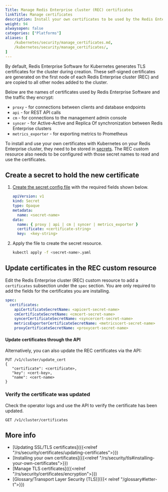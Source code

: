 ```yaml
---
Title: Manage Redis Enterprise cluster (REC) certificates
linkTitle: Manage certificates
description: Install your own certificates to be used by the Redis Enterprise cluster's operator. 
weight: 94
alwaysopen: false
categories: ["Platforms"]
aliases: [ 
    /kubernetes/security/manage_certificates.md,
    /kubernetes/security/manage_certificates/,
]
---
```


By default, Redis Enterprise Software for Kubernetes generates TLS certificates for the cluster during creation. These self-signed certificates are generated on the first node of each Redis Enterprise cluster (REC) and are copied to all other nodes added to the cluster.

Below are the names of certificates used by Redis Enterprise Software and the traffic they encrypt:

- `proxy` - for connections between clients and database endpoints
- `api` - for REST API calls
- `cm` - for connections to the management admin console
- `syncer` - for Active-Active and Replica Of synchronization between Redis Enterprise clusters
- `metrics_exporter` - for exporting metrics to Prometheus

To install and use your own certificates with Kubernetes on your Redis Enterprise cluster, they need to be stored in [secrets](https://kubernetes.io/docs/concepts/configuration/secret/). The REC custom resource also needs to be configured with those secret names to read and use the certificates.

## Create a secret to hold the new certificate

1. [Create the secret config file](https://kubernetes.io/docs/tasks/configmap-secret/managing-secret-using-config-file/) with the required fields shown below.

    ```yaml
    apiVersion: v1
    kind: Secret
    type: Opaque
    metadata:
      name: <secret-name>
    data:
      name: { proxy | api | cm | syncer | metrics_exporter } 
      certificate: <certificate-string>
      key:  <key-string>  
    ```

1. Apply the file to create the secret resource.
    ```bash
    kubectl apply -f <secret-name>.yaml
    ```

## Update certificates in the REC custom resource

Edit the Redis Enterprise cluster (REC) custom resource to add a `certificates` subsection under the `spec` section. You are only required to add the fields for the certificates you are installing.

```yaml
spec:
  certificates:
    apiCertificateSecretName: <apicert-secret-name>
    cmCertificateSecretName: <cmcert-secret-name>
    syncerCertificateSecretName: <syncercert-secret-name>
    metricsExporterCertificateSecretName: <metricscert-secret-name>
    proxyCertificateSecretName: <proxycert-secret-name>
```

#### Update certificates through the API

Alternatively, you can also update the REC certificates via the API:

```API
PUT /v1/cluster/update_cert
{
   "certificate": <certificate>, 
   "key": <cert-key>,
   "name": <cert-name> 
}
```

### Verify the certificate was updated

Check the operator logs and use the API to verify the certificate has been updated.

  ```api
  GET /v1/cluster/certificates
  ```

## More info

- [Updating SSL/TLS certificates]({{<relref "/rs/security/certificates/updating-certificates">}})
- [Installing your own certificates]({{<relref "/rs/security/tls#installing-your-own-certificates">}})
- [Manage TLS certificates]({{<relref "/rs/security/certificates/encryption">}})
- [Glossary/Transport Layer Security (TLS)]({{< relref "/glossary#letter-t">}})
